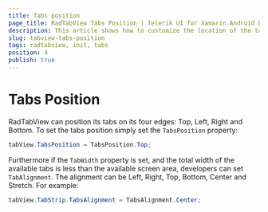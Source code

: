 ```yaml
---
title: Tabs position
page_title: RadTabView Tabs Position | Telerik UI for Xamarin.Android Documentation
description: This article shows how to customize the location of the tab strip.
slug: tabview-tabs-position
tags: radtabview, init, tabs
position: 4
publish: true
---
```


# Tabs Position

RadTabView can position its tabs on its four edges: Top, Left, Right and Bottom. To set the tabs position simply set the
<code>TabsPosition</code> property:

```C#
tabView.TabsPosition = TabsPosition.Top;
```

Furthermore if the <code>TabWidth</code> property is set, and the total width of the available tabs is less than the available screen area, developers can set <code>TabAlignment</code>. The alignment can be Left, Right, Top, Bottom, Center and Stretch. For example:

```C#
tabView.TabStrip.TabsAlignment = TabsAlignment.Center;
```